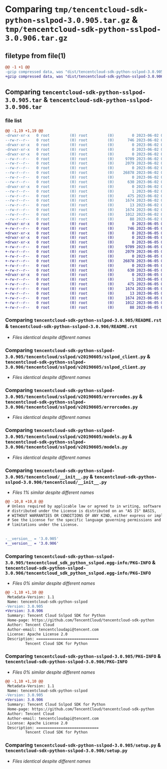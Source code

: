 # Comparing `tmp/tencentcloud-sdk-python-sslpod-3.0.905.tar.gz` & `tmp/tencentcloud-sdk-python-sslpod-3.0.906.tar.gz`

## filetype from file(1)

```diff
@@ -1 +1 @@
-gzip compressed data, was "dist/tencentcloud-sdk-python-sslpod-3.0.905.tar", last modified: Fri Jun  2 00:38:23 2023, max compression
+gzip compressed data, was "dist/tencentcloud-sdk-python-sslpod-3.0.906.tar", last modified: Mon Jun  5 00:41:46 2023, max compression
```

## Comparing `tencentcloud-sdk-python-sslpod-3.0.905.tar` & `tencentcloud-sdk-python-sslpod-3.0.906.tar`

### file list

```diff
@@ -1,19 +1,19 @@
-drwxr-xr-x   0 root         (0) root         (0)        0 2023-06-02 00:38:23.000000 tencentcloud-sdk-python-sslpod-3.0.905/
--rw-r--r--   0 root         (0) root         (0)      746 2023-06-02 00:38:23.000000 tencentcloud-sdk-python-sslpod-3.0.905/README.rst
-drwxr-xr-x   0 root         (0) root         (0)        0 2023-06-02 00:38:23.000000 tencentcloud-sdk-python-sslpod-3.0.905/tencentcloud/
-drwxr-xr-x   0 root         (0) root         (0)        0 2023-06-02 00:38:23.000000 tencentcloud-sdk-python-sslpod-3.0.905/tencentcloud/sslpod/
-drwxr-xr-x   0 root         (0) root         (0)        0 2023-06-02 00:38:23.000000 tencentcloud-sdk-python-sslpod-3.0.905/tencentcloud/sslpod/v20190605/
--rw-r--r--   0 root         (0) root         (0)     9709 2023-06-02 00:38:23.000000 tencentcloud-sdk-python-sslpod-3.0.905/tencentcloud/sslpod/v20190605/sslpod_client.py
--rw-r--r--   0 root         (0) root         (0)     2079 2023-06-02 00:38:23.000000 tencentcloud-sdk-python-sslpod-3.0.905/tencentcloud/sslpod/v20190605/errorcodes.py
--rw-r--r--   0 root         (0) root         (0)        0 2023-06-02 00:38:23.000000 tencentcloud-sdk-python-sslpod-3.0.905/tencentcloud/sslpod/v20190605/__init__.py
--rw-r--r--   0 root         (0) root         (0)    26878 2023-06-02 00:38:23.000000 tencentcloud-sdk-python-sslpod-3.0.905/tencentcloud/sslpod/v20190605/models.py
--rw-r--r--   0 root         (0) root         (0)        0 2023-06-02 00:38:23.000000 tencentcloud-sdk-python-sslpod-3.0.905/tencentcloud/sslpod/__init__.py
--rw-r--r--   0 root         (0) root         (0)      630 2023-06-02 00:38:23.000000 tencentcloud-sdk-python-sslpod-3.0.905/tencentcloud/__init__.py
-drwxr-xr-x   0 root         (0) root         (0)        0 2023-06-02 00:38:23.000000 tencentcloud-sdk-python-sslpod-3.0.905/tencentcloud_sdk_python_sslpod.egg-info/
--rw-r--r--   0 root         (0) root         (0)        1 2023-06-02 00:38:23.000000 tencentcloud-sdk-python-sslpod-3.0.905/tencentcloud_sdk_python_sslpod.egg-info/dependency_links.txt
--rw-r--r--   0 root         (0) root         (0)      475 2023-06-02 00:38:23.000000 tencentcloud-sdk-python-sslpod-3.0.905/tencentcloud_sdk_python_sslpod.egg-info/SOURCES.txt
--rw-r--r--   0 root         (0) root         (0)     1674 2023-06-02 00:38:23.000000 tencentcloud-sdk-python-sslpod-3.0.905/tencentcloud_sdk_python_sslpod.egg-info/PKG-INFO
--rw-r--r--   0 root         (0) root         (0)       13 2023-06-02 00:38:23.000000 tencentcloud-sdk-python-sslpod-3.0.905/tencentcloud_sdk_python_sslpod.egg-info/top_level.txt
--rw-r--r--   0 root         (0) root         (0)     1674 2023-06-02 00:38:23.000000 tencentcloud-sdk-python-sslpod-3.0.905/PKG-INFO
--rw-r--r--   0 root         (0) root         (0)     1012 2023-06-02 00:38:23.000000 tencentcloud-sdk-python-sslpod-3.0.905/setup.py
--rw-r--r--   0 root         (0) root         (0)       88 2023-06-02 00:38:23.000000 tencentcloud-sdk-python-sslpod-3.0.905/setup.cfg
+drwxr-xr-x   0 root         (0) root         (0)        0 2023-06-05 00:41:46.000000 tencentcloud-sdk-python-sslpod-3.0.906/
+-rw-r--r--   0 root         (0) root         (0)      746 2023-06-05 00:41:46.000000 tencentcloud-sdk-python-sslpod-3.0.906/README.rst
+drwxr-xr-x   0 root         (0) root         (0)        0 2023-06-05 00:41:46.000000 tencentcloud-sdk-python-sslpod-3.0.906/tencentcloud/
+drwxr-xr-x   0 root         (0) root         (0)        0 2023-06-05 00:41:46.000000 tencentcloud-sdk-python-sslpod-3.0.906/tencentcloud/sslpod/
+drwxr-xr-x   0 root         (0) root         (0)        0 2023-06-05 00:41:46.000000 tencentcloud-sdk-python-sslpod-3.0.906/tencentcloud/sslpod/v20190605/
+-rw-r--r--   0 root         (0) root         (0)     9709 2023-06-05 00:41:46.000000 tencentcloud-sdk-python-sslpod-3.0.906/tencentcloud/sslpod/v20190605/sslpod_client.py
+-rw-r--r--   0 root         (0) root         (0)     2079 2023-06-05 00:41:46.000000 tencentcloud-sdk-python-sslpod-3.0.906/tencentcloud/sslpod/v20190605/errorcodes.py
+-rw-r--r--   0 root         (0) root         (0)        0 2023-06-05 00:41:46.000000 tencentcloud-sdk-python-sslpod-3.0.906/tencentcloud/sslpod/v20190605/__init__.py
+-rw-r--r--   0 root         (0) root         (0)    26878 2023-06-05 00:41:46.000000 tencentcloud-sdk-python-sslpod-3.0.906/tencentcloud/sslpod/v20190605/models.py
+-rw-r--r--   0 root         (0) root         (0)        0 2023-06-05 00:41:46.000000 tencentcloud-sdk-python-sslpod-3.0.906/tencentcloud/sslpod/__init__.py
+-rw-r--r--   0 root         (0) root         (0)      630 2023-06-05 00:41:46.000000 tencentcloud-sdk-python-sslpod-3.0.906/tencentcloud/__init__.py
+drwxr-xr-x   0 root         (0) root         (0)        0 2023-06-05 00:41:46.000000 tencentcloud-sdk-python-sslpod-3.0.906/tencentcloud_sdk_python_sslpod.egg-info/
+-rw-r--r--   0 root         (0) root         (0)        1 2023-06-05 00:41:46.000000 tencentcloud-sdk-python-sslpod-3.0.906/tencentcloud_sdk_python_sslpod.egg-info/dependency_links.txt
+-rw-r--r--   0 root         (0) root         (0)      475 2023-06-05 00:41:46.000000 tencentcloud-sdk-python-sslpod-3.0.906/tencentcloud_sdk_python_sslpod.egg-info/SOURCES.txt
+-rw-r--r--   0 root         (0) root         (0)     1674 2023-06-05 00:41:46.000000 tencentcloud-sdk-python-sslpod-3.0.906/tencentcloud_sdk_python_sslpod.egg-info/PKG-INFO
+-rw-r--r--   0 root         (0) root         (0)       13 2023-06-05 00:41:46.000000 tencentcloud-sdk-python-sslpod-3.0.906/tencentcloud_sdk_python_sslpod.egg-info/top_level.txt
+-rw-r--r--   0 root         (0) root         (0)     1674 2023-06-05 00:41:46.000000 tencentcloud-sdk-python-sslpod-3.0.906/PKG-INFO
+-rw-r--r--   0 root         (0) root         (0)     1012 2023-06-05 00:41:46.000000 tencentcloud-sdk-python-sslpod-3.0.906/setup.py
+-rw-r--r--   0 root         (0) root         (0)       88 2023-06-05 00:41:46.000000 tencentcloud-sdk-python-sslpod-3.0.906/setup.cfg
```

### Comparing `tencentcloud-sdk-python-sslpod-3.0.905/README.rst` & `tencentcloud-sdk-python-sslpod-3.0.906/README.rst`

 * *Files identical despite different names*

### Comparing `tencentcloud-sdk-python-sslpod-3.0.905/tencentcloud/sslpod/v20190605/sslpod_client.py` & `tencentcloud-sdk-python-sslpod-3.0.906/tencentcloud/sslpod/v20190605/sslpod_client.py`

 * *Files identical despite different names*

### Comparing `tencentcloud-sdk-python-sslpod-3.0.905/tencentcloud/sslpod/v20190605/errorcodes.py` & `tencentcloud-sdk-python-sslpod-3.0.906/tencentcloud/sslpod/v20190605/errorcodes.py`

 * *Files identical despite different names*

### Comparing `tencentcloud-sdk-python-sslpod-3.0.905/tencentcloud/sslpod/v20190605/models.py` & `tencentcloud-sdk-python-sslpod-3.0.906/tencentcloud/sslpod/v20190605/models.py`

 * *Files identical despite different names*

### Comparing `tencentcloud-sdk-python-sslpod-3.0.905/tencentcloud/__init__.py` & `tencentcloud-sdk-python-sslpod-3.0.906/tencentcloud/__init__.py`

 * *Files 1% similar despite different names*

```diff
@@ -10,8 +10,8 @@
 # Unless required by applicable law or agreed to in writing, software
 # distributed under the License is distributed on an "AS IS" BASIS,
 # WITHOUT WARRANTIES OR CONDITIONS OF ANY KIND, either express or implied.
 # See the License for the specific language governing permissions and
 # limitations under the License.
 
 
-__version__ = '3.0.905'
+__version__ = '3.0.906'
```

### Comparing `tencentcloud-sdk-python-sslpod-3.0.905/tencentcloud_sdk_python_sslpod.egg-info/PKG-INFO` & `tencentcloud-sdk-python-sslpod-3.0.906/tencentcloud_sdk_python_sslpod.egg-info/PKG-INFO`

 * *Files 0% similar despite different names*

```diff
@@ -1,10 +1,10 @@
 Metadata-Version: 1.1
 Name: tencentcloud-sdk-python-sslpod
-Version: 3.0.905
+Version: 3.0.906
 Summary: Tencent Cloud Sslpod SDK for Python
 Home-page: https://github.com/TencentCloud/tencentcloud-sdk-python
 Author: Tencent Cloud
 Author-email: tencentcloudapi@tencent.com
 License: Apache License 2.0
 Description: ============================
         Tencent Cloud SDK for Python
```

### Comparing `tencentcloud-sdk-python-sslpod-3.0.905/PKG-INFO` & `tencentcloud-sdk-python-sslpod-3.0.906/PKG-INFO`

 * *Files 0% similar despite different names*

```diff
@@ -1,10 +1,10 @@
 Metadata-Version: 1.1
 Name: tencentcloud-sdk-python-sslpod
-Version: 3.0.905
+Version: 3.0.906
 Summary: Tencent Cloud Sslpod SDK for Python
 Home-page: https://github.com/TencentCloud/tencentcloud-sdk-python
 Author: Tencent Cloud
 Author-email: tencentcloudapi@tencent.com
 License: Apache License 2.0
 Description: ============================
         Tencent Cloud SDK for Python
```

### Comparing `tencentcloud-sdk-python-sslpod-3.0.905/setup.py` & `tencentcloud-sdk-python-sslpod-3.0.906/setup.py`

 * *Files identical despite different names*

